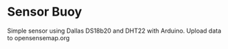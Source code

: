 Sensor Buoy
===========

Simple sensor using Dallas DS18b20 and DHT22 with Arduino. Upload data to opensensemap.org

